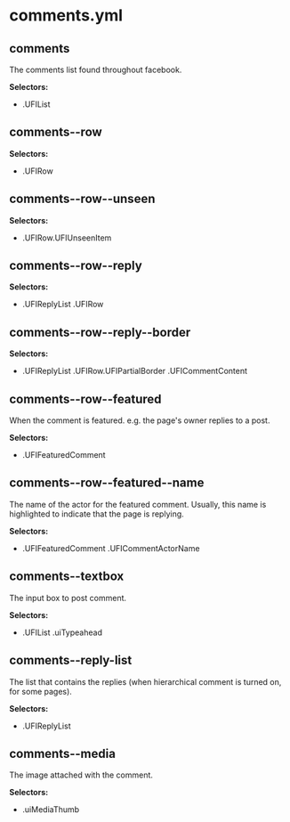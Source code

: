 # comments.yml



## comments

The comments list found throughout facebook.

__Selectors:__

 * .UFIList



## comments--row

__Selectors:__

 * .UFIRow



## comments--row--unseen

__Selectors:__

 * .UFIRow.UFIUnseenItem



## comments--row--reply

__Selectors:__

 * .UFIReplyList .UFIRow



## comments--row--reply--border

__Selectors:__

 * .UFIReplyList .UFIRow.UFIPartialBorder .UFICommentContent



## comments--row--featured


When the comment is featured.
e.g. the page's owner replies to a post.


__Selectors:__

 * .UFIFeaturedComment



## comments--row--featured--name


The name of the actor for the featured comment.
Usually, this name is highlighted to indicate that
the page is replying.


__Selectors:__

 * .UFIFeaturedComment .UFICommentActorName



## comments--textbox

The input box to post comment.

__Selectors:__

 * .UFIList .uiTypeahead



## comments--reply-list


The list that contains the replies
(when hierarchical comment is turned on,
for some pages).


__Selectors:__

 * .UFIReplyList



## comments--media

The image attached with the comment.

__Selectors:__

 * .uiMediaThumb

